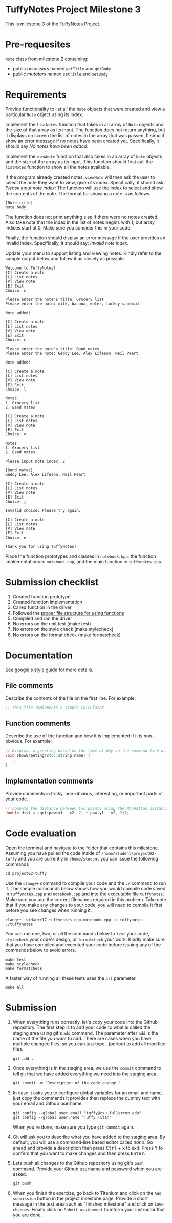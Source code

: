 # TuffyNotes Project Milestone 3

This is milestone 3 of the [TuffyNotes Project](https://docs.google.com/document/d/14qiyhHtXpZOkVqHdUmLjLu1OWcBhQijvqybHtgsEWhI/edit?usp=sharing).

# Pre-requesites

`Note` class from milestone 2 containing:
 - public *accessors* named `getTitle` and `getBody`
 - public *mutators* named `setTitle` and `setBody`

# Requirements

Provide functionality to list all the `Note` objects that were created and view a particular `Note` object using its index.

Implement the `listNotes` function that takes in an array of `Note` objects and the size of that array as its input. The function does not return anything, but it displays on screen the list of notes in the array that was passed. It should show an error message if no notes have been created yet. Specifically, it should say *No notes have been added.*

Implement the `viewNote` function that also takes in an array of `Note` objects and the size of the array as its input. This function should first call the `listNotes` function to show all the notes available.

If the program already created notes, `viewNote` will then ask the user to select the note they want to view, given its index. Specifically, it should ask: *Please input note index:* The function will use the index to select and show the contents of the note. The format for showing a note is as follows.

```
[Note title]
Note body
```
The function does not print anything else if there were no notes created. Also take note that the index in the list of notes begins with 1, but array indices start at 0. Make sure you consider this in your code.

Finally, the function should display an error message if the user provides an invalid index. Specifically, it should say: *Invalid note index.*

Update your menu to support listing and viewing notes. Kindly refer to the sample output below and follow it as closely as possible.

```
Welcome to TuffyNotes!
[C] Create a note
[L] List notes
[V] View note
[E] Exit
Choice: c

Please enter the note's title: Grocery list
Please enter the note: milk, banana, water, turkey sandwich

Note added!

[C] Create a note
[L] List notes
[V] View note
[E] Exit
Choice: c

Please enter the note's title: Band mates
Please enter the note: Geddy Lee, Alex Lifeson, Neil Peart

Note added!

[C] Create a note
[L] List notes
[V] View note
[E] Exit
Choice: l

Notes
1. Grocery list
2. Band mates

[C] Create a note
[L] List notes
[V] View note
[E] Exit
Choice: v

Notes
1. Grocery list
2. Band mates

Please input note index: 2

[Band mates]
Geddy Lee, Alex Lifeson, Neil Peart

[C] Create a note
[L] List notes
[V] View note
[E] Exit
Choice: j

Invalid choice. Please try again.

[C] Create a note
[L] List notes
[V] View note
[E] Exit
Choice: e

Thank you for using TuffyNotes!
```

Place the function prototypes and classes in `notebook.hpp`, the function implementations in `notebook.cpp`, and the main function in `tuffynotes.cpp`.

# Submission checklist
1. Created function prototype
1. Created function implementation
1. Called function in the driver
1. Followed the [proper file structure for using functions](https://github.com/ILXL-guides/function-file-organization)
1. Compiled and ran the driver
1. No errors on the unit test (make test)
1. No errors on the style check (make stylecheck)
1. No errors on the format check (make formatcheck)

# Documentation
See [google's style guide](https://google.github.io/styleguide/cppguide.html#Comments) for more details.

## File comments
Describe the contents of the file on the first line. For example:

```cpp
// This file implements a simple calculator
```

## Function comments
Describe the use of the function and how it is implemented if it is non-obvious. For example:

```cpp
// Displays a greeting based on the time of day on the command line using the name parameter.
void showGreeting(std::string name) {
  ...
}
```

## Implementation comments
Provide comments in tricky, non-obvious, interesting, or important parts of your code.

```cpp
// Compute the distance between two points using the Manhattan distance formula
double dist = sqrt(pow(x1 - x2, 2) + pow(y1 - y2, 2));
```

# Code evaluation
Open the terminal and navigate to the folder that contains this milestone. Assuming you have pulled the code inside of `/home/student/project02-tuffy` and you are currently in `/home/student` you can issue the following commands

```
cd project02-tuffy
```

Use the `clang++` command to compile your code and the `./` command to run it. The sample commands below shows how you would compile code saved in `tuffynotes.cpp` and `notebook.cpp` and into the executable file `tuffynotes`. Make sure you use the correct filenames required in this problem.  Take note that if you make any changes to your code, you will need to compile it first before you see changes when running it.

```
clang++ -std=c++17 tuffynotes.cpp notebook.cpp -o tuffynotes
./tuffynotes
```

You can run one, two, or all the commands below to `test` your code, `stylecheck` your code's design, or `formatcheck` your work. Kindly make sure that you have compiled and executed your code before issuing any of the commands below to avoid errors.

```
make test
make stylecheck
make formatcheck
```

A faster way of running all these tests uses the `all` parameter.

```
make all
```

# Submission
1. When everything runs correctly, let's copy your code into the Github repository. The first step is to add your code to what is called the staging area using git's `add` command. The parameter after `add` is the name of the file you want to add. There are cases when you have multiple changed files, so you can just type . (period) to add all modified files.

    ```
    git add .
    ```

1. Once everything is in the staging area, we use the `commit` command to tell git that we have added everything we need into the staging area.

    ```
    git commit -m "Description of the code change."
    ```

1. In case it asks you  to configure global variables for an email and name, just copy the commands it provides then replace the dummy text with your email and Github username.

    ```
    git config --global user.email "tuffy@csu.fullerton.edu"
    git config --global user.name "Tuffy Titan"
    ```

    When you're done, make sure you type `git commit` again.

1. Git will ask you to describe what you have added to the staging area. By default, you will use a command-line based editor called *nano*. Go ahead and provide a description then press <kbd>Ctrl</kbd> + <kbd>x</kbd> to exit. Press <kbd>Y</kbd> to confirm that you want to make changes and then press <kbd>Enter</kbd>.

1. Lets push all changes to the Github repository using git's `push` command. Provide your Github username and password when you are asked.

    ```
    git push
    ```

1. When you finish the exercise, go back to Titanium and click on the `Add submission` button in the project milestone page. Provide a short message in the text area such as "finished milestone" and click on `Save changes`. Finally click on `Submit assignment` to inform your instructor that you are done.
